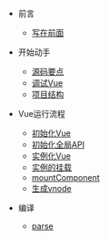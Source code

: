 * 前言

	* [写在前面](/)

* 开始动手

  * [源码要点](/start/mainPoint.md)
  * [调试Vue](/start/debug.md)
  * [项目结构](/start/construction.md)

* Vue运行流程

	* [初始化Vue](/process/init.md)
	* [初始化全局API](/process/initGlobalApi.md)
	* [实例化Vue](/process/instance.md)
	* [实例的挂载](/process/mount.md)
	* [mountComponent](/process/mountComponent.md)
	* [生成vnode](/process/createElement.md)

* 编译

	* [parse](/compiler/parse.md)